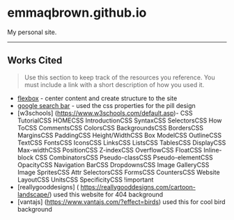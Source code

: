 # emmaqbrown.github.io

My personal site.

---

## Works Cited

> Use this section to  keep track of the resources you reference. You must include a link with a short description of how you used it. 

- [flexbox](https://css-tricks.com/snippets/css/a-guide-to-flexbox/) - center content and create structure to the site
- [google search bar](https://codepen.io/eqbrown/pen/XWBvvjE) - used the css properties for the pill design
- [w3schools] (https://www.w3schools.com/default.asp)- CSS TutorialCSS HOMECSS IntroductionCSS SyntaxCSS SelectorsCSS How ToCSS CommentsCSS ColorsCSS BackgroundsCSS BordersCSS MarginsCSS PaddingCSS Height/WidthCSS Box ModelCSS OutlineCSS TextCSS FontsCSS IconsCSS LinksCSS ListsCSS TablesCSS DisplayCSS Max-widthCSS PositionCSS Z-indexCSS OverflowCSS FloatCSS Inline-block CSS CombinatorsCSS Pseudo-classCSS Pseudo-elementCSS OpacityCSS Navigation BarCSS DropdownsCSS Image GalleryCSS Image SpritesCSS Attr SelectorsCSS FormsCSS CountersCSS Website LayoutCSS UnitsCSS SpecificityCSS !important
- [reallygooddesigns] ( https://reallygooddesigns.com/cartoon-landscape/) used this website for 404 background
- [vantajs] (https://www.vantajs.com/?effect=birds) used this for cool bird background